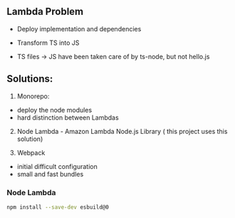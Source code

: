 ## Lambda Problem

- Deploy implementation and dependencies
- Transform TS into JS

- TS files -> JS have been taken care of by ts-node, but not hello.js

## Solutions:

1. Monorepo:

- deploy the node modules
- hard distinction between Lambdas

2. Node Lambda - Amazon Lambda Node.js Library ( this project uses this solution)

3. Webpack

- initial difficult configuration
- small and fast bundles

### Node Lambda

```sh
npm install --save-dev esbuild@0
```
